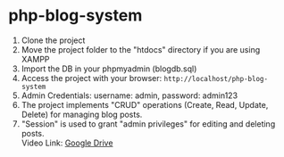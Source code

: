 # php-blog-system

1. Clone the project  
2. Move the project folder to the "htdocs" directory if you are using XAMPP  
3. Import the DB in your phpmyadmin (blogdb.sql)  
4. Access the project with your browser: `http://localhost/php-blog-system`  
5. Admin Credentials: username: admin, password: admin123  
6. The project implements "CRUD" operations (Create, Read, Update, Delete) for managing blog posts.  
7. "Session" is used to grant "admin privileges" for editing and deleting posts.  
Video Link: [Google Drive](https://drive.google.com/file/d/188jXU-opulD-ofNLnpLtR4KbUM5oihC4/view?usp=sharing)
